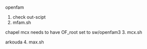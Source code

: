 openfam
1. check out-scipt
2. mfam.sh

chapel
mcx needs to have OF_root set to sw/openfam3
3. mcx.sh

arkouda
4. max.sh
